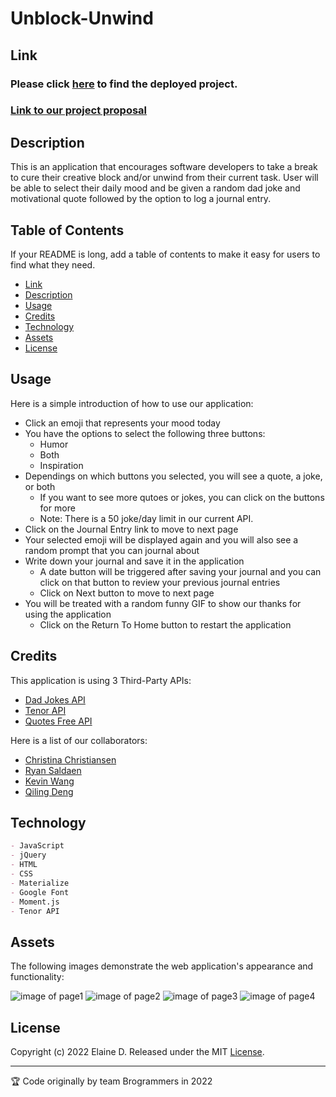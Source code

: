 # Unblock-Unwind 

## Link 
### Please click [here](https://christinaa126.github.io/unblock-unwind/) to find the deployed project.

### [Link to our project proposal](https://docs.google.com/document/d/1MIuaupkRZBL2KVFu757sjkKRt6N_Hg1nRohkY-aIJ9c/edit?usp=sharing) 

## Description

This is an application that encourages software developers to take a break to cure their creative block and/or unwind from their current task. User will be able to select their daily mood and be given a random dad joke and motivational quote followed by the option to log a journal entry.


## Table of Contents

If your README is long, add a table of contents to make it easy for users to find what they need.

- [Link](#link)
- [Description](#description)
- [Usage](#usage)
- [Credits](#credits)
- [Technology](#technology)
- [Assets](#assets)
- [License](#license)

## Usage

Here is a simple introduction of how to use our application:
- Click an emoji that represents your mood today
- You have the options to select the following three buttons:
    - Humor
    - Both
    - Inspiration
- Dependings on which buttons you selected, you will see a quote, a joke, or both
    - If you want to see more qutoes or jokes, you can click on the buttons for more
    - Note: There is a 50 joke/day limit in our current API.
- Click on the Journal Entry link to move to next page
- Your selected emoji will be displayed again and you will also see a random prompt that you can journal about
- Write down your journal and save it in the application
    - A date button will be triggered after saving your journal and you can click on that button to review your previous journal entries
    - Click on Next button to move to next page
- You will be treated with a random funny GIF to show our thanks for using the application
    - Click on the Return To Home button to restart the application


## Credits

This application is using 3 Third-Party APIs:
- [Dad Jokes API](https://rapidapi.com/KegenGuyll/api/dad-jokes/)
- [Tenor API](https://tenor.com/gifapi/documentation#endpoints-trendingterms)
- [Quotes Free API](https://forum.freecodecamp.org/t/free-api-inspirational-quotes-json-with-code-examples/311373)

Here is a list of our collaborators:
- [Christina Christiansen](https://github.com/christinaa126)
- [Ryan Saldaen](https://github.com/Rsaldaen)
- [Kevin Wang](https://github.com/ohdeer31)
- [Qiling Deng](https://github.com/qd9069)


## Technology

```md
- JavaScript
- jQuery
- HTML
- CSS
- Materialize
- Google Font
- Moment.js
- Tenor API
```

## Assets

The following images demonstrate the web application's appearance and functionality:

![image of page1](./assets/images/page1.png)
![image of page2](./assets/images/page2.png)
![image of page3](./assets/images/page3.html.png)
![image of page4](./assets/images/page4.png)

## License
Copyright (c) 2022 Elaine D. Released under the MIT [License](./LICENSE).

---

🏆  Code originally by team Brogrammers in 2022
